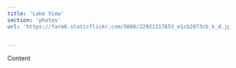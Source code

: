 ```yaml
---
title: 'Lake View'
section: 'photos'
url: 'https://farm6.staticflickr.com/5666/22921317653_e1cb2073cb_k_d.jpg'


---
```


Content

